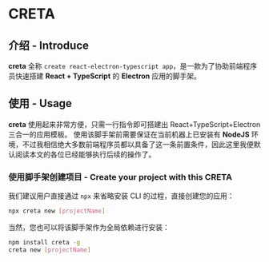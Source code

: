 # CRETA

## 介绍 - Introduce

**creta** 全称 `create react-electron-typescript app`，是一款为了协助前端程序员快速搭建 **React + TypeScript** 的 **Electron** 应用的脚手架。

## 使用 - Usage

**creta** 使用起来非常方便，只需一行指令即可搭建出 React+TypeScript+Electron 三合一的应用模板。
使用该脚手架前需要保证在当前机器上已安装有 **NodeJS** 环境，不过我相信绝大多数前端程序员都以具备了这一条前置条件，因此这里我便默认阅读本文的各位已经能够执行后续的操作了。

### 使用脚手架创建项目 - Create your project with this CRETA

我们建议用户直接通过 `npx` 来省略安装 CLI 的过程，直接创建您的应用：
```bash
npx creta new [projectName]
```

当然，您也可以将该脚手架作为全局依赖进行安装：
```bash
npm install creta -g
creta new [projectName]
```
